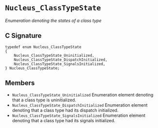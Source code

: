 # `Nucleus_ClassTypeState`
*Enumeration denoting the states of a class type*
## C Signature
```
typedef enum Nucleus_ClassTypeState
{
	Nucleus_ClassTypeState_Uninitialized,
	Nucleus_ClassTypeState_DispatchInitialized,
	Nucleus_ClassTypeState_SignalsInitialized,	
} Nucleus_ClassTypeState;
```
## Members
- `Nucleus_ClassTypeState_Uninitialized`
   Enumeration element denoting that a class type is uninitialized.
- `Nucleus_ClassTypeState_DispatchInitialized`
   Enumeration element denoting that a class type had its dispatch initialized.
- `Nucleus_ClassTypeState_SignalsInitialized`
   Enumeration element denoting that a class type had its signals initialized.